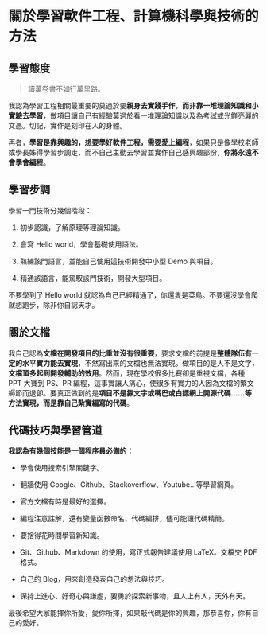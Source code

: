 # 關於學習軟件工程、計算機科學與技術的方法


## 學習態度

> 讀萬卷書不如行萬里路。

我認為學習工程相關最重要的莫過於要**親身去實踐手作**，**而非靠一堆理論知識和小實驗去學習**，做項目讓自己有經驗莫過於看一堆理論知識以及為考試或光鮮亮麗的文憑。切記，實作是刻印在人的身體。

再者，**學習是靠興趣的，想要學好軟件工程，需要愛上編程**，如果只是像學校老師或學長姊得學習步調走，而不自己主動去學習並實作自己感興趣部份，**你將永遠不會學會編程**。


## 學習步調

學習一門技術分幾個階段：

1. 初步認識，了解原理等理論知識。

2. 會寫 Hello world，學會基礎使用語法。

3. 熟練該門語言，並能自己使用這技術開發中小型 Demo 與項目。

4. 精通該語言，能駕馭該門技術，開發大型項目。

不要學到了 Hello world 就認為自己已經精通了，你還隻是菜鳥。不要還沒學會爬就想跑步，除非你自認天才。


## 關於文檔

我自己認為**文檔在開發項目的比重並沒有很重要**，要求文檔的前提是**整體隊伍有一定的水平實力能去實現**，不然寫出來的文檔也無法實現。做項目的是人不是文字，**文檔頂多起到開發輔助的效用**。然而，現在學校很多比賽卻是重視文檔，各種 PPT 大賽到 PS、PR 編程，這事實讓人痛心，使很多有實力的人因為文檔的繁文縟節而退卻。要真正做到的是**項目不是靠文字或嘴巴或白嫖網上開源代碼......等方法實現，而是靠自己紮實編寫的代碼**。


## 代碼技巧與學習管道

**我認為有幾個技能是一個程序員必備的：**

- 學會使用搜索引擎關鍵字。

- 翻牆使用 Google、Github、Stackoverflow、Youtube...等學習網頁。

- 官方文檔有時是最好的選擇。

- 編程注意註解，還有變量函數命名、代碼編排，儘可能讓代碼精簡。

- 要捨得花時間學習新知識。

- Git、Github、Markdown 的使用，寫正式報告建議使用 LaTeX。文檔交 PDF 格式。

- 自己的 Blog，用來創造發表自己的想法與技巧。

- 保持上進心、好奇心與謙虛，要勇於探索新事物，且人上有人，天外有天。


最後希望大家能擇你所愛，愛你所擇，如果敲代碼是你的興趣，那恭喜你，你有自己的愛好。
